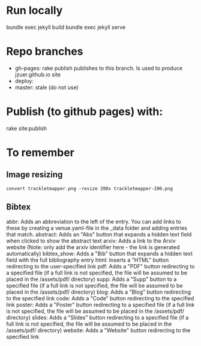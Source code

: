 # Run locally
bundle exec jekyll build
bundle exec jekyll serve


# Repo branches
- gh-pages: rake publish publishes to this branch. Is used to produce jzuer.github.io site
- deploy: 
- master: stale (do not use)


# Publish (to github pages) with:
rake site:publish



# To remember

## Image resizing

`convert trackletmapper.png -resize 200x trackletmapper-200.png`

## Bibtex

abbr: Adds an abbreviation to the left of the entry. You can add links to these by creating a venue.yaml-file in the _data folder and adding entries that match.
abstract: Adds an "Abs" button that expands a hidden text field when clicked to show the abstract text
arxiv: Adds a link to the Arxiv website (Note: only add the arxiv identifier here - the link is generated automatically)
bibtex_show: Adds a "Bib" button that expands a hidden text field with the full bibliography entry
html: Inserts a "HTML" button redirecting to the user-specified link
pdf: Adds a "PDF" button redirecting to a specified file (if a full link is not specified, the file will be assumed to be placed in the /assets/pdf/ directory)
supp: Adds a "Supp" button to a specified file (if a full link is not specified, the file will be assumed to be placed in the /assets/pdf/ directory)
blog: Adds a "Blog" button redirecting to the specified link
code: Adds a "Code" button redirecting to the specified link
poster: Adds a "Poster" button redirecting to a specified file (if a full link is not specified, the file will be assumed to be placed in the /assets/pdf/ directory)
slides: Adds a "Slides" button redirecting to a specified file (if a full link is not specified, the file will be assumed to be placed in the /assets/pdf/ directory)
website: Adds a "Website" button redirecting to the specified link

